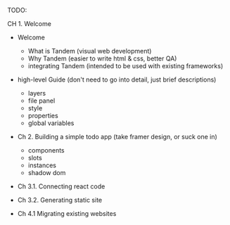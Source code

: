 TODO:

CH 1. Welcome

- Welcome

  - What is Tandem (visual web development)
  - Why Tandem (easier to write html & css, better QA)
  - integrating Tandem (intended to be used with existing frameworks)

- high-level Guide (don't need to go into detail, just brief descriptions)

  - layers
  - file panel
  - style
  - properties
  - global variables

- Ch 2. Building a simple todo app (take framer design, or suck one in)

  - components
  - slots
  - instances
  - shadow dom

- Ch 3.1. Connecting react code

- Ch 3.2. Generating static site

- Ch 4.1 Migrating existing websites

